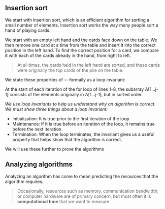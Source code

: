 ## Insertion sort

We start with insertion sort, which is an efficient algorithm for sorting a small
number of elements. Insertion sort works the way many people sort a hand of
playing cards.

We start with an empty left hand and the cards face down on the
table. We then remove one card at a time from the table and insert it into the
correct position in the left hand. To find the correct position for a card, we compare
it with each of the cards already in the hand, from right to left.

> At all times, the cards held in the left hand are sorted, and these cards
> were originally the top cards of the pile on the table.

We state these properties of -- formally as a loop invariant:

At the start of each iteration of the for loop of lines 1–8, the subarray
A[1...j-1] consists of the elements originally in A[1...j-1], but in sorted order.

*We use loop invariants to help us understand why an algorithm is correct. We
must show three things about a loop invariant:*

* Initialization: It is true prior to the first iteration of the loop.
* Maintenance: If it is true before an iteration of the loop, it remains true before the next iteration.
* Termination: When the loop terminates, the invariant gives us a useful property that helps show that the algorithm is correct.

We will use these further to prove the algorithms

## Analyzing algorithms

Analyzing an algorithm has come to mean predicting the resources that the algorithm requires.

> Occasionally, resources such as memory, communication bandwidth, or computer
> hardware are of primary concern, but most often it is **computational time** that we want to measure.

